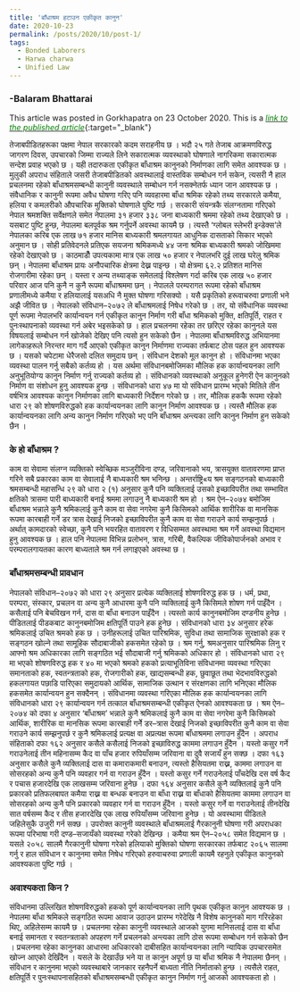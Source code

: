 ```yaml
---
title: 'बाँधाश्रम हटाउन एकीकृत कानुन'
date: 2020-10-23
permalink: /posts/2020/10/post-1/
tags:
  - Bonded Laborers
  - Harwa charwa
  - Unified Law
---
```

### -Balaram Bhattarai
This article was posted in Gorkhapatra on 23 October 2020. This is a [<span style="color:green">*link to the published article*</span>](https://beta.gorkhapatraonline.com/opinion/2020-10-23-25274?fbclid=IwAR2TQpPiDq5wigddyCF2b9YszZlFwMBAX6tyZ-iRRZLdOWvhxZAd85uHkM4){:target="_blank"}

तेजाबपीडितहरूका पक्षमा नेपाल सरकारको कदम सराहनीय छ । भदौ २५ गते तेजाब आक्रमणविरुद्ध जागरण दिवस, उपचारको जिम्मा राज्यले लिने सकारात्मक व्यवस्थाको घोषणाले नागरिकमा सकारात्मक सन्देश प्रवाह भएको छ । यही तदारुकता एकीकृत बाँधाश्रम कानुनको निर्माणका लागि समेत आवश्यक छ । मुलुकी अपराध संहिताले जसरी तेजाबपीडितको अवस्थालाई वास्तविक सम्बोधन गर्न सकेन, त्यसरी नै हाल प्रचलनमा रहेको बाँधाश्रमसम्बन्धी कानुनी व्यवस्थाले सम्बोधन गर्न नसक्नेतर्फ ध्यान जान आवश्यक छ ।
संवैधानिक र कानुनी रूपमा अवैध घोषणा गरिए पनि व्यवहारमा बाँधा श्रमिक रहेको तथ्य सरकारले कमैया, हलिया र कमलरीको औपचारिक मुक्तिको घोषणाले पुष्टि गर्छ । सरकारी संयन्त्रकै संलग्नतामा गरिएको नेपाल श्रमशक्ति सर्वेक्षणले समेत नेपालमा ३१ हजार ३३८ जना बाध्यकारी श्रममा रहेको तथ्य देखाएको छ । यसबाट पुष्टि हुन्छ, नेपालमा बलपूर्वक श्रम गर्नुपर्ने अवस्था कायमै छ । त्यस्तै ‘ग्लोबल स्लेभरी इन्डेक्स’ले नेपालका करिब एक लाख ७१ हजार मानिस बाध्यकारी श्रमलगायत आधुनिक दासताको सिकार भएको अनुमान छ । सोही प्रतिवेदनले प्रतिएक सयजना श्रमिकमध्ये ४४ जना श्रमिक बाध्यकारी श्रमको जोखिममा रहेको देखाएको छ । काठमाडौँ उपत्यकामा मात्र एक लाख ५० हजार र नेपालभरि दुई लाख घरेलु श्रमिक छन् । नेपालमा बाँधाश्रम प्रायः अनौपचारिक क्षेत्रमा देख्न पाइन्छ । यो क्षेत्रमा ६२.२ प्रतिशत मानिस रोजगारीमा रहेका छन् । यस्ता र अन्य तथ्याङ्क समेतलाई विश्लेषण गर्दा करिब एक लाख ५० हजार परिवार आज पनि कुनै न कुनै रूपमा बाँधाश्रममा छन् । नेपालले परम्परागत रूपमा रहेको बाँधाश्रम प्रणालीमध्ये कमैया र हलियालाई यसअधि नै मुक्त घोषणा गरिसक्यो ।
यसै प्रकृतिको हरूवाचरुवा प्रणाली भने अझै जीवित छ । नेपालको संविधान–२०७२ ले बाँधाश्रमलाई निषेध गरेको छ । तर, यो संवैधानिक व्यवस्था पूर्ण रूपमा नेपालभरि कार्यान्वयन गर्न एकीकृत कानुन निर्माण गरी बाँधा श्रमिकको मुक्ति, क्षतिपूर्ति, राहत र पुनःस्थापनाको व्यवस्था गर्न अबेर भइसकेको छ । हाल प्रचलनमा रहेका तर छरिएर रहेका कानुनले यस विषयलाई सम्बोधन गर्न खोजेको देखिए पनि त्यसो हुन सकेको छैन । नेपालमा बाँधाश्रमविरुद्ध अभियानमा लागेकाहरूले निरन्तर माग गर्दै आएको एकीकृत कानुन निर्माणमा राज्यका तर्फबाट ठोस पहल हुन आवश्यक छ । यसको चपेटामा धेरैजसो दलित समुदाय छन् । संविधान देशको मूल कानुन हो । संविधानमा भएका व्यवस्था पालन गर्नु सबैको कर्तव्य हो । यस अर्थमा संविधानबमोजिमका मौलिक हक कार्यान्वयनका लागि अनुभूतियोग्य कानुन निर्माण गर्नु राज्यको कर्तव्य हो । संविधानको व्यवस्थाको अनुकूल हुनेगरी ऐन कानुनको निर्माण वा संशोधन हुनु आवश्यक हुन्छ । संविधानको धारा ४७ मा यो संविधान प्रारम्भ भएको मितिले तीन वर्षभित्र आवश्यक कानुन निर्माणका लागि बाध्यकारी निर्देशन गरेको छ । तर, मौलिक हककै रूपमा रहेको धारा २९ को शोषणविरुद्धको हक कार्यान्वयनका लागि कानुन निर्माण आवश्यक छ । त्यस्तै मौलिक हक कार्यान्वयनका लागि अन्य कानुन निर्माण गरिएको भए पनि बाँधाश्रम अन्त्यका लागि कानुन निर्माण हुन सकेको छैन ।

### के हो बाँधाश्रम ?
काम वा सेवामा संलग्न व्यक्तिको स्वेच्छिक मञ्जुरीविना दण्ड, जरिवानाको भय, त्रासयुक्त वातावरणमा प्राप्त गरिने सबै प्रकारका काम वा सेवालाई नै बाध्यकारी श्रम भनिन्छ । अन्तर्राष्ट्रि«य श्रम सङ्गठनको बाध्यकारी श्रमसम्बन्धी महासन्धि २९ को धारा २ (१) अनुसार कुनै पनि व्यक्तिलाई उसको इच्छाविपरीत तथा सम्भावित क्षतिको त्रासमा पारी बाध्यकारी बनाई श्रममा लगाउनु नै बाध्यकारी श्रम हो । श्रम ऐन–२०७४ बमोजिम बाँधाश्रम भन्नाले कुनै श्रमिकलाई कुनै काम वा सेवा नगरेमा कुनै किसिमको आर्थिक शारीरिक वा मानसिक रूपमा कारबाही गर्ने डर त्रास देखाई निजको इच्छाविपरीत कुनै काम वा सेवा गराउने कार्य सम्झनुपर्छ । अर्थात् कामदारको स्वेच्छा, कुनै पनि भयरहित वातावरण र विधिसम्मत अवस्थामा श्रम गर्ने अवस्था विद्यमान हुनु आवश्यक छ । हाल पनि नेपालमा विभिन्न प्रलोभन, त्रास, गरिबी, वैकल्पिक जीविकोपार्जनको अभाव र परम्परालगायतका कारण बाध्यताले श्रम गर्न लगाइएको अवस्था छ ।

### बाँधाश्रमसम्बन्धी प्रावधान
नेपालको संविधान–२०७२ को धारा २९ अनुसार प्रत्येक व्यक्तिलाई शोषणविरुद्ध हक छ । धर्म, प्रथा, परम्परा, संस्कार, प्रचलन वा अन्य कुनै आधारमा कुनै पनि व्यक्तिलाई कुनै किसिमले शोषण गर्न पाइँदैन । कसैलाई पनि बेचविखन गर्न, दास वा बाँधा बनाउन पाइँदैन । त्यस्तो कार्य कानुनबमोजिम दण्डनीय हुनेछ । पीडितलाई पीडकबाट कानुनबमोजिम क्षतिपूर्ति पाउने हक हुनेछ ।
संविधानको धारा ३४ अनुसार हरेक श्रमिकलाई उचित श्रमको हक छ । उनीहरूलाई उचित पारिश्रमिक, सुविधा तथा सामाजिक सुरक्षाको हक र सङ्गठन खोल्ने तथा सामूहिक सौदाबाजीको हकसमेत रहेको छ । श्रम गर्नु, श्रमअनुसार पारिश्रमिक लिनु र आफ्नो श्रम अधिकारका लागि सङ्गठित भई सौदाबाजी गर्नु श्रमिकको अधिकार हो ।
संविधानको धारा २९ मा भएको शोषणविरुद्ध हक र ४० मा भएको श्रमको हकको प्रत्याभूतिविना संविधानमा व्यवस्था गरिएका समानताको हक, स्वतन्त्रताको हक, रोजगारीको हक, खाद्यसम्बन्धी हक, छुवाछूत तथा भेदभावविरुद्धको हकलगायत पछाडि पारिएका समुदायको आर्थिक, सामाजिक उत्थान र संरक्षणका लागि भनिएका मौलिक हकसमेत कार्यान्वयन हुन सक्दैनन् । संविधानमा व्यवस्था गरिएका मौलिक हक कार्यान्वयनका लागि संविधानको धारा २९ कार्यान्वयन गर्न तत्काल बाँधाश्रमसम्बन्धी एकीकृत ऐनको आवश्यकता छ ।
श्रम ऐन–२०७४ को दफा ४ अनुसार ‘बाँधाश्रम’ भन्नाले कुनै श्रमिकलाई कुनै काम वा सेवा नगरेमा कुनै किसिमको आर्थिक, शारीरिक वा मानसिक रूपमा कारबाही गर्नेे डर–त्रास देखाई निजको इच्छाविपरीत कुनै काम वा सेवा गराउने कार्य सम्झनुपर्छ र कुनै श्रमिकलाई प्रत्यक्ष वा अप्रत्यक्ष रूपमा बाँधाश्रममा लगाउन हुँदैन ।
अपराध संहिताको दफा १६२ अनुसार कसैले कसैलाई निजको इच्छाविरुद्ध काममा लगाउन हुँदैन । यस्तो कसुर गर्ने गराउनेलाई तीन महिनासम्म कैद वा पाँच हजार रुपियाँसम्म जरिवाना वा दुवै सजायँ हुन सक्छ । दफा १६३ अनुसार कसैले कुनै व्यक्तिलाई दास वा कमाराकमारी बनाउन, त्यस्तो हैसियतमा राख्न, काममा लगाउन वा सोसरहको अन्य कुनै पनि व्यवहार गर्न वा गराउन हुँदैन । यस्तो कसुर गर्ने गराउनेलाई पाँचदेखि दस वर्ष कैद र पचास हजारदेखि एक लाखसम्म जरिवाना हुनेछ । दफा १६४ अनुसार कसैले कुनै व्यक्तिलाई कुनै पनि प्रकारको प्रतिफलबापत कमैया राख्न वा बन्धक बनाउन वा बाँधा राख्न वा बाँधाको हैसियतमा काममा लगाउन वा सोसरहको अन्य कुनै पनि प्रकारको व्यवहार गर्न वा गराउन हुँदैन । यस्तो कसुर गर्ने वा गराउनेलाई तीनदेखि सात वर्षसम्म कैद र तीस हजारदेखि एक लाख रुपियाँसम्म जरिवाना हुनेछ । यो अवस्थामा पीडितले जहिलेसुकै उजुरी गर्न सक्छ । उपरोक्त कानुनी व्यवस्थाले बाँधाश्रमलाई गैरकानुनी घोषणा गरी अपराधका रूपमा परिभाषा गरी दण्ड–सजायँको व्यवस्था गरेको देखिन्छ । कमैया श्रम ऐन–२०५८ समेत विद्यमान छ । यसले २०५८ सालमै गैरकानुनी घोषणा गरेको हलियाको मुक्तिको घोषणा सरकारका तर्फबाट २०६५ सालमा गर्नु र हाल संविधान र कानुनमा समेत निषेध गरिएको हरुवाचरुवा प्रणाली कायमै रहनुले एकीकृत कानुनको आवश्यकता पुष्टि गर्छ ।

### अवाश्यकता किन ?
संविधानमा उल्लिखित शोषणविरुद्धको हकको पूर्ण कार्यान्वयनका लागि पृथक एकीकृत कानुन आवश्यक छ । नेपालमा बाँधा श्रमिकले सङ्गठित रूपमा आवाज उठाउन प्रारम्भ गरेदेखि नै विशेष कानुनको माग गरिरहेका थिए, अहिलेसम्म कायमै छ । प्रचलनमा रहेका कानुनी व्यवस्थाले आजको युगमा मानिसलाई दास वा बाँधा बनाई समानता र स्वतन्त्रताको अपहरण गर्ने प्रचलनको अन्त्यका लागि ठोस रूपमा सम्बोधन गर्न सकेको छैन । प्रचलनमा रहेका कानुनका आधारमा अधिकारको दाबीसहित कार्यान्वयनका लागि न्यायिक उपचारसमेत खोज्न आएको देखिँदैन । यसले के देखाउँछ भने या त कानुन अपूर्ण छ या बाँधा श्रमिक नै नेपालमा छैनन् । संविधान र कानुनमा भएको व्यवस्थाबारे जानकार रहनैपर्ने बाध्यता नीति निर्माताको हुन्छ । त्यसैले राहत, क्षतिपूर्ति र पुनःस्थापनासहितको बाँधाश्रमसम्बन्धी एकीकृत कानुन निर्माण गर्नु आजको आवश्यकता हो ।
